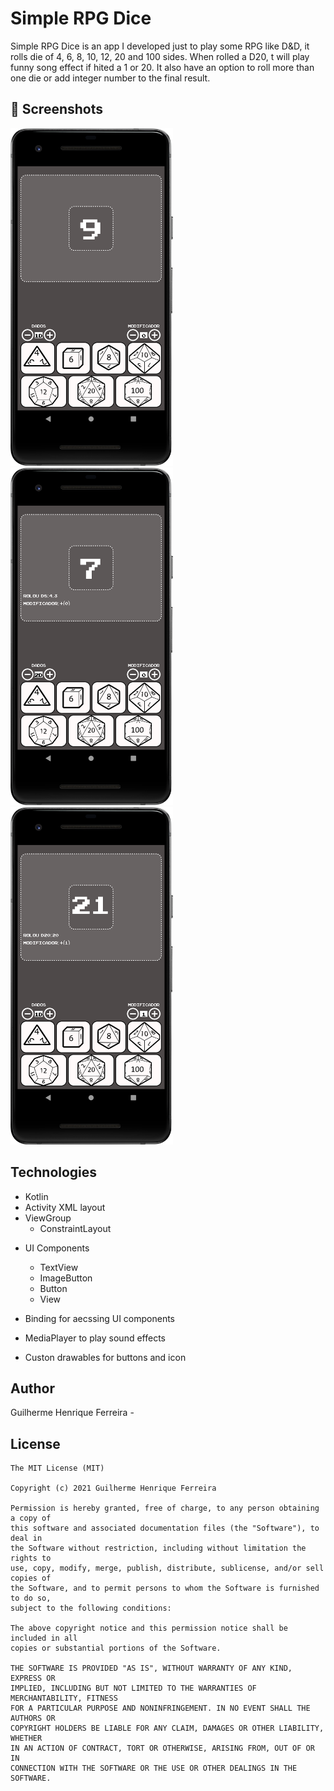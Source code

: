 # Simple RPG Dice
Simple RPG Dice is an app I developed just to play some RPG like D&D, it rolls die of 4, 6, 8, 10, 12, 20 and 100 sides. When rolled a D20, 
t will play funny song effect if hited a 1 or 20. It also have an option to roll more than one die or add integer number to the final result.



## :camera_flash: Screenshots
<!-- You can add more screenshots here if you like -->
<img src="/images_app/image1.png" width="260">&emsp;<img src="/images_app/image2.png" width="260">&emsp;<img src="/images_app/image3.png" width="260">

## Technologies
* Kotlin
* Activity XML layout
* ViewGroup
    * ConstraintLayout
    
- UI Components
    - TextView
    - ImageButton
    - Button
	- View
	
- Binding for aecssing UI components
- MediaPlayer to play sound effects
- Custon drawables for buttons and icon



## Author
Guilherme Henrique Ferreira - 

## License
```
The MIT License (MIT)

Copyright (c) 2021 Guilherme Henrique Ferreira

Permission is hereby granted, free of charge, to any person obtaining a copy of
this software and associated documentation files (the "Software"), to deal in
the Software without restriction, including without limitation the rights to
use, copy, modify, merge, publish, distribute, sublicense, and/or sell copies of
the Software, and to permit persons to whom the Software is furnished to do so,
subject to the following conditions:

The above copyright notice and this permission notice shall be included in all
copies or substantial portions of the Software.

THE SOFTWARE IS PROVIDED "AS IS", WITHOUT WARRANTY OF ANY KIND, EXPRESS OR
IMPLIED, INCLUDING BUT NOT LIMITED TO THE WARRANTIES OF MERCHANTABILITY, FITNESS
FOR A PARTICULAR PURPOSE AND NONINFRINGEMENT. IN NO EVENT SHALL THE AUTHORS OR
COPYRIGHT HOLDERS BE LIABLE FOR ANY CLAIM, DAMAGES OR OTHER LIABILITY, WHETHER
IN AN ACTION OF CONTRACT, TORT OR OTHERWISE, ARISING FROM, OUT OF OR IN
CONNECTION WITH THE SOFTWARE OR THE USE OR OTHER DEALINGS IN THE SOFTWARE.
```
